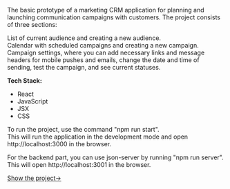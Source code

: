 The basic prototype of a marketing CRM application for planning and launching communication campaigns with customers. The project consists of three sections:  

List of current audience and creating a new audience.   
Calendar with scheduled campaigns and creating a new campaign.  
Campaign settings, where you can add necessary links and message headers for mobile pushes and emails, change the date and time of sending, test the campaign, and see current statuses.  
  
**Tech Stack:**
* React  
* JavaScript  
* JSX  
* CSS  

To run the project, use the command "npm run start".  
This will run the application in the development mode and open http://localhost:3000 in the browser.   
  
For the backend part, you can use json-server by running "npm run server".   
This will open http://localhost:3001 in the browser.

[Show the project->](https://olgasivyuk.github.io/marketing-communication-crm/)